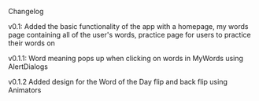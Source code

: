 Changelog 

v0.1: Added the basic functionality of the app with a homepage, my words page containing all of the user's words, practice page for users to practice their words on

v0.1.1: Word meaning pops up when clicking on words in MyWords using AlertDialogs

v0.1.2 Added design for the Word of the Day flip and back flip using Animators
